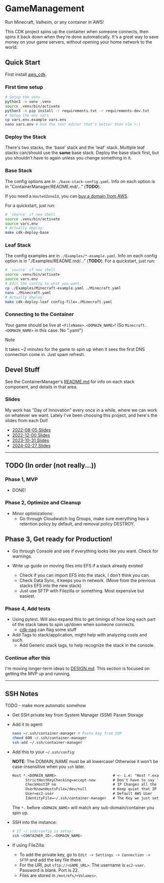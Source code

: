 # GameManagement

Run Minecraft, Valheim, or any container in AWS!

This CDK project spins up the container when someone connects, then spins it back down when they're done automatically. It's a great way to save money on your game servers, without opening your home network to the world.

## Quick Start

First install [aws_cdk](https://docs.aws.amazon.com/cdk/v2/guide/getting_started.html).

### First time setup

```bash
# Setup the venv
python3 -m venv .venv
source .venv/bin/activate
python3 -m pip install -r requirements.txt -r requirements-dev.txt
# Setup the env vars
cp vars.env.example vars.env
nano vars.env # Use the text editor that's better than vim >:)
```

### Deploy the Stack

There's two stacks, the 'base' stack and the 'leaf' stack. Multiple leaf stacks can/should use the **same** base stack. Deploy the base stack first, but you shouldn't have to again unless you change something in it.

### Base Stack

The config options are in `./base-stack-config.yaml`. Info on each option is in "ContainerManager/README.md/..." (**TODO**).

If you need a `HostedZoneId`, you can [buy a domain from AWS](https://aws.amazon.com/getting-started/hands-on/get-a-domain/).

For a quickstart, just run:

```bash
# `source` if new shell
source .venv/bin/activate
source vars.env
# Actually deploy:
make cdk-deploy-base
```

### Leaf Stack

The config examples are in `./Examples/*-example.yaml`. Info on each config option is in "./Examples/README.md/..." (**TODO**). For a quickstart, just run:

```bash
# `source` if new shell
source .venv/bin/activate
source vars.env
# Edit the config to what you want:
cp ./Examples/Minecraft-example.yaml ./Minecraft.yaml
nano ./Minecraft.yaml
# Actually deploy:
make cdk-deploy-leaf config-file=./Minecraft.yaml
```

### Connecting to the Container

Your game should be live at `<FileName>.<DOMAIN_NAME>`! (So `Minecraft.<DOMAIN_NAME>` in this case. No ".yaml")

> [!NOTE]
> It takes ~2 minutes for the game to spin up when it sees the first DNS connection come in. Just spam refresh.

## Devel Stuff

See the ContainerManager's [README.md](./ContainerManager/README.md) for info on each stack component, and details in that area.

### Slides

My work has "Day of Innovation" every once in a while, where we can work on whatever we want. Lately I've been choosing this project, and here's the slides from each DoI!

- [2022-08-05 Slides](https://docs.google.com/presentation/d/1WiPHAqWpCft2M5jKnNh05txxDQSTm5wNUTH-mmoHbgw/edit#slide=id.g35f391192_00)
- [2022-12-00 Slides](https://docs.google.com/presentation/d/1PcrMb1X317hyeCmxeNP-6l_UpfHqxDINtxtx3uJujPQ/edit#slide=id.g35f391192_00)
- [2023-10-31 Slides](https://docs.google.com/presentation/d/17rSn7BLDSqF9PRpLHx2mn6WqB7h9m-5fe1JQlgahM58/edit#slide=id.g35ed75ccf_015)
- [2024-02-27 Slides](https://docs.google.com/presentation/d/1XzeM2Bv9nNqtd9tSKaQG3HhUcs1HVuLG5fIK6v1Jodo/edit?usp=sharing)

----

## TODO (In order (not really...))

### Phase 1, MVP

- DONE!

### Phase 2, Optimize and Cleanup

- Minor optimizations:
  - Go through Cloudwatch log Groups, make sure everything has a retention policy by default, and removal policy DESTROY.

## Phase 3, Get ready for Production!

- Go through Console and see if everything looks like you want. Check for warnings.

- Write up guide on moving files into EFS if a stack already existed
  - Check if you can import EFS into the stack, I don't think you can.
  - Check Data Sync, it keeps you in network. (Move from the previous stacks EFS into the new stack)
  - Just use SFTP with Filezilla or something. Most expensive but easiest.

### Phase 4, Add tests

- Using pytest. Will also expand this to get timings of how long each part of the stack takes to spin up/down when someone connects.
  - [cdk-nag](https://github.com/cdklabs/cdk-nag) can flag some stuff
- Add Tags to stack/application, might help with analyzing costs and such.
  - Add Generic stack tags, to help recognize the stack in the console.

### Continue after this

I'm moving longer-term ideas to [DESIGN.md](./DESIGN.md). This section is focused on getting the MVP up and running.

----

## SSH Notes

TODO - make more automatic somehow

- Get SSH private key from System Manager (SSM) Param Storage
- Add it to agent:

  ```bash
  nano ~/.ssh/container-manager # Paste key from SSM
  chmod 600 ~/.ssh/container-manager
  ssh-add ~/.ssh/container-manager
  ```

- Add this to your `~/.ssh/config`:

  **NOTE**: The DOMAIN_NAME must be all lowercase! Otherwise it won't be case-insensitive when you `ssh` later.

  ```txt
  Host *.<DOMAIN_NAME>                          # <- i.e: "Host *.example.com"
        StrictHostKeyChecking=accept-new        # Don't have to say `yes` first time connecting
        CheckHostIP no                          # IP Changes all the time
        UserKnownHostsFile=/dev/null            # Keep quiet that IP is changing
        User=ec2-user                           # Default AWS User
        IdentityFile=~/.ssh/container-manager   # The Key we just setup
  ```

  The `*.` before `<DOMAIN_NAME>` will match any sub-domain/container you spin up.

- SSH into the instance:

  ```bash
  # If ~/.ssh/config is setup:
  ssh <CONTAINER_ID>.<DOMAIN_NAME>
  ```

- If using FileZilla:

  - To add the private key, go to `Edit -> Settings -> Connection -> SFTP` and add the key file there.
  - For the URl, put `sftp://<GAME_URL>`. The username is `ec2-user`. Password is blank. Port is 22.
  - Files are stored in `/mnt/efs/<Volumes>`.
